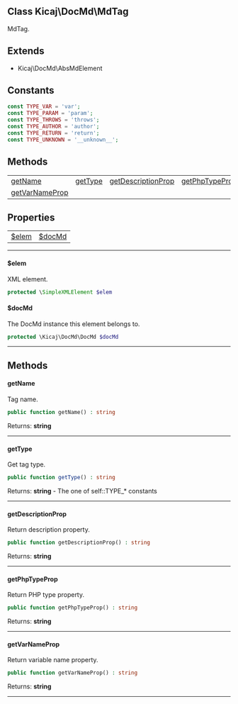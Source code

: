 ## Class Kicaj\DocMd\MdTag
MdTag.

## Extends

- Kicaj\DocMd\AbsMdElement

## Constants

```php
const TYPE_VAR = 'var';
const TYPE_PARAM = 'param';
const TYPE_THROWS = 'throws';
const TYPE_AUTHOR = 'author';
const TYPE_RETURN = 'return';
const TYPE_UNKNOWN = '__unknown__';
```

## Methods

|                                        |                                        |                                        |                                        |
| -------------------------------------- | -------------------------------------- | -------------------------------------- | -------------------------------------- |
          [getName](#getname)           |          [getType](#gettype)           |[getDescriptionProp](#getdescriptionprop)|   [getPhpTypeProp](#getphptypeprop)    |
   [getVarNameProp](#getvarnameprop)    |                 [](#)                  |                 [](#)                  |                 [](#)                  |

## Properties

|                |                |
| -------------- | -------------- |
 [$elem](#elem) |[$docMd](#docmd)|

-------

#### $elem
XML element.

```php
protected \SimpleXMLElement $elem
```

#### $docMd
The DocMd instance this element belongs to.

```php
protected \Kicaj\DocMd\DocMd $docMd
```

-------
## Methods
#### getName
Tag name.
```php
public function getName() : string
```

Returns: **string**

-------
#### getType
Get tag type.
```php
public function getType() : string
```

Returns: **string** - The one of self::TYPE_* constants

-------
#### getDescriptionProp
Return description property.
```php
public function getDescriptionProp() : string
```

Returns: **string**

-------
#### getPhpTypeProp
Return PHP type property.
```php
public function getPhpTypeProp() : string
```

Returns: **string**

-------
#### getVarNameProp
Return variable name property.
```php
public function getVarNameProp() : string
```

Returns: **string**

-------
